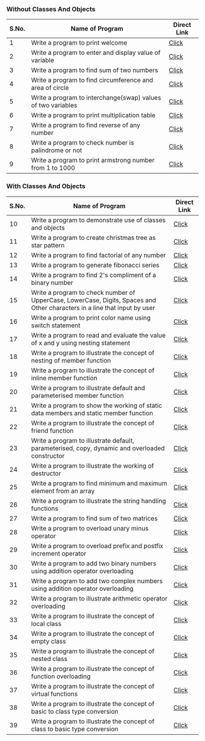 ### Without Classes And Objects
| S.No. | Name of Program | Direct Link |
| ----- | --------------- | ----------- |
| 1 | Write a program to print welcome | [Click](https://github.com/kdashmeetsingh/BASIC-PROGRAMS/blob/master/C%2B%2B/Programs/printWelcome.cpp) |
| 2 | Write a program to enter and display value of variable | [Click](https://github.com/kdashmeetsingh/BASIC-PROGRAMS/blob/master/C%2B%2B/Programs/enterAndDisplayVariable.cpp) |
| 3 | Write a program to find sum of two numbers | [Click](https://github.com/kdashmeetsingh/BASIC-PROGRAMS/blob/master/C%2B%2B/Programs/sumOfTwoNumbers.cpp) |
| 4 | Write a program to find circumference and area of circle | [Click](https://github.com/kdashmeetsingh/BASIC-PROGRAMS/blob/master/C%2B%2B/Programs/findCircumferenceAndAreaOfCircle.cpp) |
| 5 | Write a program to interchange(swap) values of two variables | [Click](https://github.com/kdashmeetsingh/BASIC-PROGRAMS/blob/master/C%2B%2B/Programs/swapOfTwoNumber.cpp) |
| 6 | Write a program to print multiplication table | [Click](https://github.com/kdashmeetsingh/BASIC-PROGRAMS/blob/master/C%2B%2B/Programs/printMultiplicationTable.cpp) |
| 7 | Write a program to find reverse of any number | [Click](https://github.com/kdashmeetsingh/BASIC-PROGRAMS/blob/master/C%2B%2B/Programs/findReverseOfNumber.cpp) |
| 8 | Write a program to check number is palindrome or not | [Click](https://github.com/kdashmeetsingh/BASIC-PROGRAMS/blob/master/C%2B%2B/Programs/checkPalindromeNumber.cpp) |
| 9 | Write a program to print armstrong number from 1 to 1000 | [Click](https://github.com/kdashmeetsingh/BASIC-PROGRAMS/blob/master/C%2B%2B/Programs/checkArmstrongNumber.cpp) |

### With Classes And Objects
| S.No. | Name of Program | Direct Link |
| ----- | --------------- | ----------- |
| 10 | Write a program to demonstrate use of classes and objects | [Click](https://github.com/kdashmeetsingh/BASIC-PROGRAMS/blob/master/C%2B%2B/Programs/demonstrateUseOfClassesAndObject.cpp) |
| 11 | Write a program to create christmas tree as star pattern | [Click](https://github.com/kdashmeetsingh/BASIC-PROGRAMS/blob/master/C%2B%2B/Programs/christmasTreeStarRepresentation.cpp) |
| 12 | Write a program to find factorial of any number | [Click](https://github.com/kdashmeetsingh/BASIC-PROGRAMS/blob/master/C%2B%2B/Programs/factorialOfNumber.cpp) |
| 13 | Write a program to generate fibonacci series | [Click](https://github.com/kdashmeetsingh/BASIC-PROGRAMS/blob/master/C%2B%2B/Programs/generatefibonacciSeriesOfLevelTen.cpp) |
| 14 | Write a program to find 2's compliment of a binary number | [Click](https://github.com/kdashmeetsingh/BASIC-PROGRAMS/blob/master/C%2B%2B/Programs/twoComplementOfBinaryNumber.cpp) |
| 15 | Write a program to check number of UpperCase, LowerCase, Digits, Spaces and Other characters in a line that input by user | [Click](https://github.com/kdashmeetsingh/BASIC-PROGRAMS/blob/master/C%2B%2B/Programs/checkNumberOfUppercaseAndLowercaseAndDigitAndSpaceAndOtherCharacter.cpp) |
| 16 | Write a program to print color name using switch statement | [Click](https://github.com/kdashmeetsingh/BASIC-PROGRAMS/blob/master/C%2B%2B/Programs/displayDifferentColorUsingSwitch.cpp) |
| 17 | Write a program to read and evaluate the value of x and y using nesting statement | [Click](https://github.com/kdashmeetsingh/BASIC-PROGRAMS/blob/master/C%2B%2B/Programs/readAndevaluateXAndY.cpp) |
| 18 | Write a program to illustrate the concept of nesting of member function | [Click](https://github.com/kdashmeetsingh/BASIC-PROGRAMS/blob/master/C%2B%2B/Programs/nestingOfMemberFunction.cpp) |
| 19 | Write a program to illustrate the concept of inline member function | [Click](https://github.com/kdashmeetsingh/BASIC-PROGRAMS/blob/master/C%2B%2B/Programs/inlineMemberFunction.cpp) |
| 20 | Write a program to illustrate default and parameterised member function  | [Click](https://github.com/kdashmeetsingh/BASIC-PROGRAMS/blob/master/C%2B%2B/Programs/defaultAndParameterisedMemberFunction.cpp) |
| 21 | Write a program to show the working of static data members and static member function | [Click](https://github.com/kdashmeetsingh/BASIC-PROGRAMS/blob/master/C%2B%2B/Programs/staticDataMemberAndMemberFunction.cpp) |
| 22 | Write a program to illustrate the concept of friend function | [Click](https://github.com/kdashmeetsingh/BASIC-PROGRAMS/blob/master/C%2B%2B/Programs/friendFunction.cpp) |
| 23 | Write a program to illustrate default, parameterised, copy, dynamic and overloaded constructor | [Click](https://github.com/kdashmeetsingh/BASIC-PROGRAMS/blob/master/C%2B%2B/Programs/defaultAndParameterisedAndCopyAndDynamicAndOverloadedConstructor.cpp) |
| 24 | Write a program to illustrate the working of destructor | [Click](https://github.com/kdashmeetsingh/BASIC-PROGRAMS/blob/master/C%2B%2B/Programs/destructor.cpp) |
| 25 | Write a program to find minimum and maximum element from an array | [Click](https://github.com/kdashmeetsingh/BASIC-PROGRAMS/blob/master/C%2B%2B/Programs/findMinimumAndMaximumElementFromArray.cpp) |
| 26 | Write a program to illustrate the string handling functions | [Click](https://github.com/kdashmeetsingh/BASIC-PROGRAMS/blob/master/C%2B%2B/Programs/stringHandlingFunctions.cpp) |
| 27 | Write a program to find sum of two matrices | [Click](https://github.com/kdashmeetsingh/BASIC-PROGRAMS/blob/master/C%2B%2B/Programs/sumOfTwoMatrices.cpp) |
| 28 | Write a program to overload unary minus operator | [Click](https://github.com/kdashmeetsingh/BASIC-PROGRAMS/blob/master/C%2B%2B/Programs/overloadingOfUnaryMinusOperator.cpp) |
| 29 | Write a program to overload prefix and postfix increment operator | [Click](https://github.com/kdashmeetsingh/BASIC-PROGRAMS/blob/master/C%2B%2B/Programs/overloadingOfPrefixNPostfixIncrementOperator.cpp) |
| 30 | Write a program to add two binary numbers using addition operator overloading | [Click](https://github.com/kdashmeetsingh/BASIC-PROGRAMS/blob/master/C%2B%2B/Programs/binaryAdditionUsingAdditionOperatorOverloading.cpp) |
| 31 | Write a program to add two complex numbers using addition operator overloading | [Click](https://github.com/kdashmeetsingh/BASIC-PROGRAMS/blob/master/C%2B%2B/Programs/overloadAdditionOperatorForComplexNumberAddition.cpp) |
| 32 | Write a program to illustrate arithmetic operator overloading | [Click](https://github.com/kdashmeetsingh/BASIC-PROGRAMS/blob/master/C%2B%2B/Programs/overloadArithmeticOperator.cpp) |
| 33 | Write a program to illustrate the concept of local class | [Click](https://github.com/kdashmeetsingh/BASIC-PROGRAMS/blob/master/C%2B%2B/Programs/localClass.cpp) |
| 34 | Write a program to illustrate the concept of empty class | [Click](https://github.com/kdashmeetsingh/BASIC-PROGRAMS/blob/master/C%2B%2B/Programs/emptyClass.cpp) |
| 35 | Write a program to illustrate the concept of nested class | [Click](https://github.com/kdashmeetsingh/BASIC-PROGRAMS/blob/master/C%2B%2B/Programs/nestedClass.cpp) |
| 36 | Write a program to illustrate the concept of function overloading | [Click](https://github.com/kdashmeetsingh/BASIC-PROGRAMS/blob/master/C%2B%2B/Programs/functionOverloading.cpp) |
| 37 | Write a program to illustrate the concept of virtual functions | [Click](https://github.com/kdashmeetsingh/BASIC-PROGRAMS/blob/master/C%2B%2B/Programs/virtualFunctions.cpp) |
| 38 | Write a program to illustrate the concept of basic to class type conversion | [Click](https://github.com/kdashmeetsingh/BASIC-PROGRAMS/blob/master/C%2B%2B/Programs/basicToClassTypeConversion.cpp) |
| 39 | Write a program to illustrate the concept of class to basic type conversion | [Click](https://github.com/kdashmeetsingh/BASIC-PROGRAMS/blob/master/C%2B%2B/Programs/classToBasicTypeConversion.cpp) |


